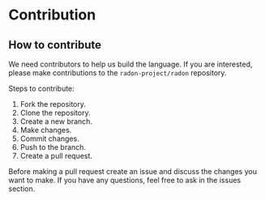 # Contribution

## How to contribute

We need contributors to help us build the language. If you are interested,
please make contributions to the `radon-project/radon` repository.

Steps to contribute:

1. Fork the repository.
2. Clone the repository.
3. Create a new branch.
4. Make changes.
5. Commit changes.
6. Push to the branch.
7. Create a pull request.

Before making a pull request create an issue and discuss the changes you want to
make. If you have any questions, feel free to ask in the issues section.
